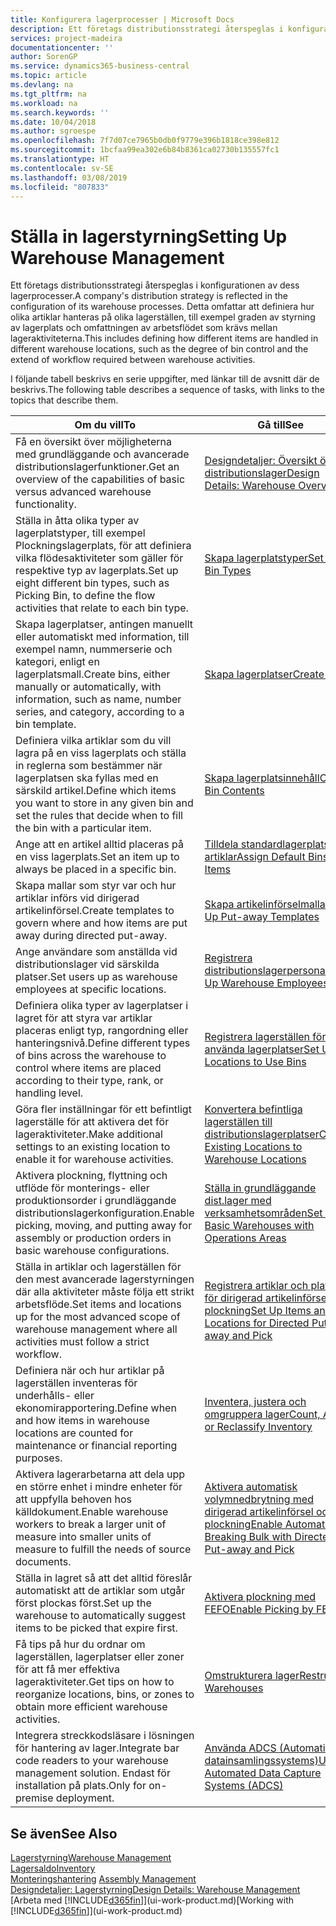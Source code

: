 ```yaml
---
title: Konfigurera lagerprocesser | Microsoft Docs
description: Ett företags distributionsstrategi återspeglas i konfigurationen av dess lagerprocesser. Detta omfattar att definiera hur olika artiklar hanteras på olika lagerställen, till exempel graden av styrning av lagerplats och omfattningen av arbetsflödet som krävs mellan lageraktiviteterna.
services: project-madeira
documentationcenter: ''
author: SorenGP
ms.service: dynamics365-business-central
ms.topic: article
ms.devlang: na
ms.tgt_pltfrm: na
ms.workload: na
ms.search.keywords: ''
ms.date: 10/04/2018
ms.author: sgroespe
ms.openlocfilehash: 7f7d07ce7965b0db0f9779e396b1818ce398e812
ms.sourcegitcommit: 1bcfaa99ea302e6b84b8361ca02730b135557fc1
ms.translationtype: HT
ms.contentlocale: sv-SE
ms.lasthandoff: 03/08/2019
ms.locfileid: "807833"
---
```

# <a name="setting-up-warehouse-management"></a><span data-ttu-id="e3592-104">Ställa in lagerstyrning</span><span class="sxs-lookup"><span data-stu-id="e3592-104">Setting Up Warehouse Management</span></span>
<span data-ttu-id="e3592-105">Ett företags distributionsstrategi återspeglas i konfigurationen av dess lagerprocesser.</span><span class="sxs-lookup"><span data-stu-id="e3592-105">A company's distribution strategy is reflected in the configuration of its warehouse processes.</span></span> <span data-ttu-id="e3592-106">Detta omfattar att definiera hur olika artiklar hanteras på olika lagerställen, till exempel graden av styrning av lagerplats och omfattningen av arbetsflödet som krävs mellan lageraktiviteterna.</span><span class="sxs-lookup"><span data-stu-id="e3592-106">This includes defining how different items are handled in different warehouse locations, such as the degree of bin control and the extend of workflow required between warehouse activities.</span></span>  

 <span data-ttu-id="e3592-107">I följande tabell beskrivs en serie uppgifter, med länkar till de avsnitt där de beskrivs.</span><span class="sxs-lookup"><span data-stu-id="e3592-107">The following table describes a sequence of tasks, with links to the topics that describe them.</span></span>   

|<span data-ttu-id="e3592-108">**Om du vill**</span><span class="sxs-lookup"><span data-stu-id="e3592-108">**To**</span></span>|<span data-ttu-id="e3592-109">**Gå till**</span><span class="sxs-lookup"><span data-stu-id="e3592-109">**See**</span></span>|  
|------------|-------------|  
|<span data-ttu-id="e3592-110">Få en översikt över möjligheterna med grundläggande och avancerade distributionslagerfunktioner.</span><span class="sxs-lookup"><span data-stu-id="e3592-110">Get an overview of the capabilities of basic versus advanced warehouse functionality.</span></span>|[<span data-ttu-id="e3592-111">Designdetaljer: Översikt över distributionslager</span><span class="sxs-lookup"><span data-stu-id="e3592-111">Design Details: Warehouse Overview</span></span>](design-details-warehouse-overview.md)|  
|<span data-ttu-id="e3592-112">Ställa in åtta olika typer av lagerplatstyper, till exempel Plockningslagerplats, för att definiera vilka flödesaktiviteter som gäller för respektive typ av lagerplats.</span><span class="sxs-lookup"><span data-stu-id="e3592-112">Set up eight different bin types, such as Picking Bin, to define the flow activities that relate to each bin type.</span></span>|[<span data-ttu-id="e3592-113">Skapa lagerplatstyper</span><span class="sxs-lookup"><span data-stu-id="e3592-113">Set Up Bin Types</span></span>](warehouse-how-to-set-up-bin-types.md)|  
|<span data-ttu-id="e3592-114">Skapa lagerplatser, antingen manuellt eller automatiskt med information, till exempel namn, nummerserie och kategori, enligt en lagerplatsmall.</span><span class="sxs-lookup"><span data-stu-id="e3592-114">Create bins, either manually or automatically, with information, such as name, number series, and category, according to a bin template.</span></span>|[<span data-ttu-id="e3592-115">Skapa lagerplatser</span><span class="sxs-lookup"><span data-stu-id="e3592-115">Create Bins</span></span>](warehouse-how-to-create-individual-bins.md)|  
|<span data-ttu-id="e3592-116">Definiera vilka artiklar som du vill lagra på en viss lagerplats och ställa in reglerna som bestämmer när lagerplatsen ska fyllas med en särskild artikel.</span><span class="sxs-lookup"><span data-stu-id="e3592-116">Define which items you want to store in any given bin and set the rules that decide when to fill the bin with a particular item.</span></span>|[<span data-ttu-id="e3592-117">Skapa lagerplatsinnehåll</span><span class="sxs-lookup"><span data-stu-id="e3592-117">Create Bin Contents</span></span>](warehouse-how-to-set-up-bin-contents.md)|  
|<span data-ttu-id="e3592-118">Ange att en artikel alltid placeras på en viss lagerplats.</span><span class="sxs-lookup"><span data-stu-id="e3592-118">Set an item up to always be placed in a specific bin.</span></span>|[<span data-ttu-id="e3592-119">Tilldela standardlagerplatser till artiklar</span><span class="sxs-lookup"><span data-stu-id="e3592-119">Assign Default Bins to Items</span></span>](warehouse-how-to-assign-default-bins-to-items.md)|
|<span data-ttu-id="e3592-120">Skapa mallar som styr var och hur artiklar införs vid dirigerad artikelinförsel.</span><span class="sxs-lookup"><span data-stu-id="e3592-120">Create templates to govern where and how items are put away during directed put-away.</span></span>|[<span data-ttu-id="e3592-121">Skapa artikelinförselmallar</span><span class="sxs-lookup"><span data-stu-id="e3592-121">Set Up Put-away Templates</span></span>](warehouse-how-to-set-up-put-away-templates.md)|
|<span data-ttu-id="e3592-122">Ange användare som anställda vid distributionslager vid särskilda platser.</span><span class="sxs-lookup"><span data-stu-id="e3592-122">Set users up as warehouse employees at specific locations.</span></span>|[<span data-ttu-id="e3592-123">Registrera distributionslagerpersonal</span><span class="sxs-lookup"><span data-stu-id="e3592-123">Set Up Warehouse Employees</span></span>](warehouse-how-to-set-up-warehouse-employees.md)|
|<span data-ttu-id="e3592-124">Definiera olika typer av lagerplatser i lagret för att styra var artiklar placeras enligt typ, rangordning eller hanteringsnivå.</span><span class="sxs-lookup"><span data-stu-id="e3592-124">Define different types of bins across the warehouse to control where items are placed according to their type, rank, or handling level.</span></span>|[<span data-ttu-id="e3592-125">Registrera lagerställen för att använda lagerplatser</span><span class="sxs-lookup"><span data-stu-id="e3592-125">Set Up Locations to Use Bins</span></span>](warehouse-how-to-set-up-locations-to-use-bins.md)|
|<span data-ttu-id="e3592-126">Göra fler inställningar för ett befintligt lagerställe för att aktivera det för lageraktiviteter.</span><span class="sxs-lookup"><span data-stu-id="e3592-126">Make additional settings to an existing location to enable it for warehouse activities.</span></span>|[<span data-ttu-id="e3592-127">Konvertera befintliga lagerställen till distributionslagerplatser</span><span class="sxs-lookup"><span data-stu-id="e3592-127">Convert Existing Locations to Warehouse Locations</span></span>](warehouse-how-to-convert-existing-locations-to-warehouse-locations.md)|
|<span data-ttu-id="e3592-128">Aktivera plockning, flyttning och utflöde för monterings- eller produktionsorder i grundläggande distributionslagerkonfiguration.</span><span class="sxs-lookup"><span data-stu-id="e3592-128">Enable picking, moving, and putting away for assembly or production orders in basic warehouse configurations.</span></span>|[<span data-ttu-id="e3592-129">Ställa in grundläggande dist.lager med verksamhetsområden</span><span class="sxs-lookup"><span data-stu-id="e3592-129">Set Up Basic Warehouses with Operations Areas</span></span>](warehouse-how-to-set-up-basic-warehouses-with-operations-areas.md)|  
|<span data-ttu-id="e3592-130">Ställa in artiklar och lagerställen för den mest avancerade lagerstyrningen där alla aktiviteter måste följa ett strikt arbetsflöde.</span><span class="sxs-lookup"><span data-stu-id="e3592-130">Set items and locations up for the most advanced scope of warehouse management where all activities must follow a strict workflow.</span></span>|[<span data-ttu-id="e3592-131">Registrera artiklar och platser för dirigerad artikelinförsel och plockning</span><span class="sxs-lookup"><span data-stu-id="e3592-131">Set Up Items and Locations for Directed Put-away and Pick</span></span>](warehouse-how-to-set-up-items-for-directed-put-away-and-pick.md)|  
|<span data-ttu-id="e3592-132">Definiera när och hur artiklar på lagerställen inventeras för underhålls- eller ekonomirapportering.</span><span class="sxs-lookup"><span data-stu-id="e3592-132">Define when and how items in warehouse locations are counted for maintenance or financial reporting purposes.</span></span>|[<span data-ttu-id="e3592-133">Inventera, justera och omgruppera lager</span><span class="sxs-lookup"><span data-stu-id="e3592-133">Count, Adjust, or Reclassify Inventory</span></span>](inventory-how-count-adjust-reclassify.md)|
|<span data-ttu-id="e3592-134">Aktivera lagerarbetarna att dela upp en större enhet i mindre enheter för att uppfylla behoven hos källdokument.</span><span class="sxs-lookup"><span data-stu-id="e3592-134">Enable warehouse workers to break a larger unit of measure into smaller units of measure to fulfill the needs of source documents.</span></span>|[<span data-ttu-id="e3592-135">Aktivera automatisk volymnedbrytning med dirigerad artikelinförsel och plockning</span><span class="sxs-lookup"><span data-stu-id="e3592-135">Enable Automatic Breaking Bulk with Directed Put-away and Pick</span></span>](warehouse-enable-automatic-breaking-bulk-with-directed-put-away-and-pick.md)|  
|<span data-ttu-id="e3592-136">Ställa in lagret så att det alltid föreslår automatiskt att de artiklar som utgår först plockas först.</span><span class="sxs-lookup"><span data-stu-id="e3592-136">Set up the warehouse to automatically suggest items to be picked that expire first.</span></span>|[<span data-ttu-id="e3592-137">Aktivera plockning med FEFO</span><span class="sxs-lookup"><span data-stu-id="e3592-137">Enable Picking by FEFO</span></span>](warehouse-picking-by-fefo.md)|
|<span data-ttu-id="e3592-138">Få tips på hur du ordnar om lagerställen, lagerplatser eller zoner för att få mer effektiva lageraktiviteter.</span><span class="sxs-lookup"><span data-stu-id="e3592-138">Get tips on how to reorganize locations, bins, or zones to obtain more efficient warehouse activities.</span></span>|[<span data-ttu-id="e3592-139">Omstrukturera lager</span><span class="sxs-lookup"><span data-stu-id="e3592-139">Restructure Warehouses</span></span>](warehouse-how-to-restructure-warehouses.md)|
|<span data-ttu-id="e3592-140">Integrera streckkodsläsare i lösningen för hantering av lager.</span><span class="sxs-lookup"><span data-stu-id="e3592-140">Integrate bar code readers to your warehouse management solution.</span></span> <span data-ttu-id="e3592-141">Endast för installation på plats.</span><span class="sxs-lookup"><span data-stu-id="e3592-141">Only for on-premise deployment.</span></span>|[<span data-ttu-id="e3592-142">Använda ADCS (Automatiskt datainsamlingssystems)</span><span class="sxs-lookup"><span data-stu-id="e3592-142">Use Automated Data Capture Systems (ADCS)</span></span>](warehouse-use-automated-data-capture-systems-adcs.md)|

## <a name="see-also"></a><span data-ttu-id="e3592-143">Se även</span><span class="sxs-lookup"><span data-stu-id="e3592-143">See Also</span></span>  
[<span data-ttu-id="e3592-144">Lagerstyrning</span><span class="sxs-lookup"><span data-stu-id="e3592-144">Warehouse Management</span></span>](warehouse-manage-warehouse.md)  
[<span data-ttu-id="e3592-145">Lagersaldo</span><span class="sxs-lookup"><span data-stu-id="e3592-145">Inventory</span></span>](inventory-manage-inventory.md)  
<span data-ttu-id="e3592-146">[Monteringshantering](assembly-assemble-items.md)  </span><span class="sxs-lookup"><span data-stu-id="e3592-146">[Assembly Management](assembly-assemble-items.md)  </span></span>  
[<span data-ttu-id="e3592-147">Designdetaljer: Lagerstyrning</span><span class="sxs-lookup"><span data-stu-id="e3592-147">Design Details: Warehouse Management</span></span>](design-details-warehouse-management.md)  
<span data-ttu-id="e3592-148">[Arbeta med [!INCLUDE[d365fin](includes/d365fin_md.md)]](ui-work-product.md)</span><span class="sxs-lookup"><span data-stu-id="e3592-148">[Working with [!INCLUDE[d365fin](includes/d365fin_md.md)]](ui-work-product.md)</span></span>
